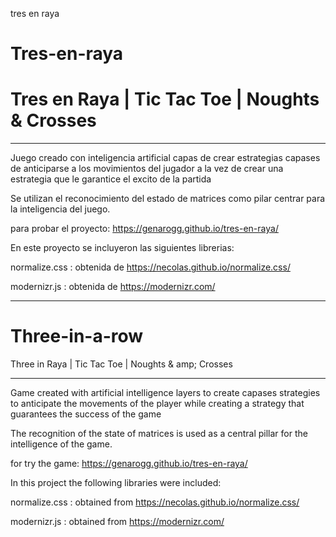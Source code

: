 tres en raya
# Tres-en-raya
Tres en Raya | Tic Tac Toe | Noughts &amp; Crosses
=======
------

Juego creado con inteligencia artificial capas de crear estrategias capases de anticiparse a los movimientos del jugador a la vez de crear una estrategia que le garantice el excito de la partida 

Se utilizan el reconocimiento del estado de matrices como pilar centrar para la inteligencia del juego.

para probar el proyecto: <https://genarogg.github.io/tres-en-raya/> 

En este proyecto se incluyeron las siguientes librerias:

normalize.css : obtenida de <https://necolas.github.io/normalize.css/>

modernizr.js : obtenida de <https://modernizr.com/>

------

# Three-in-a-row

Three in Raya | Tic Tac Toe | Noughts & amp; Crosses

------

Game created with artificial intelligence layers to create capases strategies to anticipate the movements of the player while creating a strategy that guarantees the success of the game

The recognition of the state of matrices is used as a central pillar for the intelligence of the game.

for try the game: <https://genarogg.github.io/tres-en-raya/>

In this project the following libraries were included:

normalize.css : obtained from <https://necolas.github.io/normalize.css/>

modernizr.js : obtained from <https://modernizr.com/>
